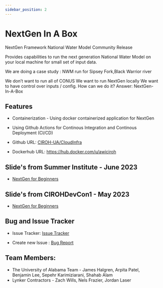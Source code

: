 ```yaml
---
sidebar_position: 2
---
```


# NextGen In A Box

NextGen Framework National Water Model Community Release

Provides capabilities to run the next generation National Water Model on your local machine for small set of input data.

We are doing a case study : NWM run for Sipsey Fork,Black Warrior river

We don’t want to run all of CONUS
We want to run NextGen locally
We want to have control over inputs / config.
How can we do it? Answer: NextGen-In-A-Box

## Features

- Containerization - Using docker containerized application for NextGen

- Using Github Actions for Continous Integration and Continous Deployment (CI/CD)

- Github URL: [CIROH-UA/CloudInfra](https://github.com/CIROH-UA/CloudInfra)

- Dockerhub URL: https://hub.docker.com/u/awiciroh

## Slide's from Summer Institute - June 2023

- [NextGen for Beginners](https://github.com/CIROH-UA/Conferences/tree/main/SummerInstitute2023)

## Slide's from CIROHDevCon1 - May 2023

- [NextGen for Beginners](https://github.com/CIROH-UA/Conferences/tree/main/CIROHdevCon23)

## Bug and Issue Tracker

- Issue Tracker: [Issue Tracker](https://github.com/CIROH-UA/CloudInfra/issues/)

- Create new Issue : [Bug Report](https://github.com/CIROH-UA/CloudInfra/issues/new?assignees=&labels=bug&projects=&template=bug_report.md&title=)

## Team Members: 
- The University of Alabama Team - James Halgren, Arpita Patel, Benjamin Lee, Sepehr Karimiziarani, Shahab Alam
- Lynker Contractors - Zach Wills, Nels Frazier, Jordan Laser